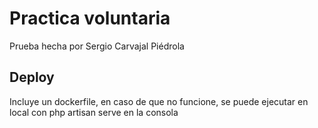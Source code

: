 # Practica voluntaria

Prueba hecha por Sergio Carvajal Piédrola


## Deploy

Incluye un dockerfile, en caso de que no funcione, se puede ejecutar en local con php artisan serve en la consola
